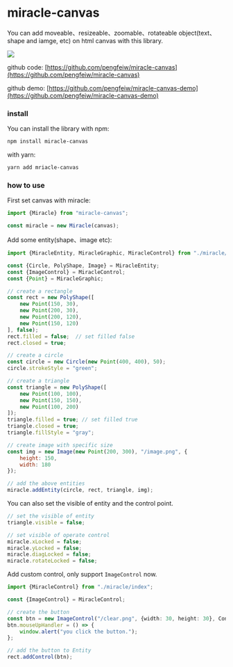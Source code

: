 # miracle-canvas
You can add moveable、resizeable、zoomable、rotateable object(text、shape and iamge, etc) on html canvas with this library.

![](https://cdn.jsdelivr.net/gh/pengfeiw/personal-image-cdn@1.0.0/image/1.gif)

github code: [https://github.com/pengfeiw/miracle-canvas](https://github.com/pengfeiw/miracle-canvas)

github demo: [https://github.com/pengfeiw/miracle-canvas-demo](https://github.com/pengfeiw/miracle-canvas-demo) 

### install
You can install the library with npm:
```bash
npm install miracle-canvas
```
with yarn:
```bash
yarn add mriacle-canvas
```

### how to use
First set canvas with miracle:
```javascript
import {Miracle} from "miracle-canvas";

const miracle = new Miracle(canvas);
```

Add some entity(shape、image etc):
```javascript
import {MiracleEntity, MiracleGraphic, MiracleControl} from "./miracle/index";

const {Circle, PolyShape, Image} = MiracleEntity;
const {ImageControl} = MiracleControl;
const {Point} = MiracleGraphic;

// create a rectangle
const rect = new PolyShape([
    new Point(150, 30),
    new Point(200, 30),
    new Point(200, 120),
    new Point(150, 120)
], false);
rect.filled = false;  // set filled false
rect.closed = true;

// create a circle
const circle = new Circle(new Point(400, 400), 50);
circle.strokeStyle = "green";

// create a triangle
const triangle = new PolyShape([
    new Point(100, 100),
    new Point(150, 150),
    new Point(100, 200)
]);
triangle.filled = true; // set filled true
triangle.closed = true;
triangle.fillStyle = "gray";

// create image with specific size
const img = new Image(new Point(200, 300), "/image.png", {
    height: 150,
    width: 180
});

// add the above entities
miracle.addEntity(circle, rect, triangle, img);
```

You can also set the visible of entity and the control point.
```javascript
// set the visible of entity
triangle.visible = false;

// set visible of operate control 
miracle.xLocked = false;
miracle.yLocked = false;
miracle.diagLocked = false;
miracle.rotateLocked = false;
```

Add custom control, only support `ImageControl` now.

```typescript
import {MiracleControl} from "./miracle/index";

const {ImageControl} = MiracleControl;

// create the button
const btn = new ImageControl("/clear.png", {width: 30, height: 30}, ControlBase.lt, -15, -30);
btn.mouseUpHandler = () => {
    window.alert("you click the button.");
};

// add the button to Entity
rect.addControl(btn);
```
